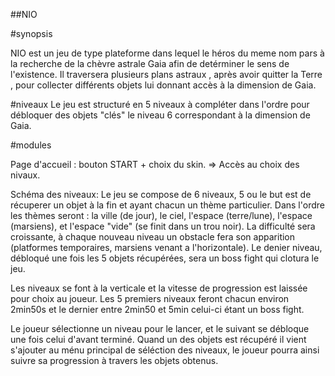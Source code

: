 

##NIO

#synopsis 

NIO est un jeu de type plateforme dans lequel le héros du meme nom pars à la recherche de la chèvre astrale Gaia afin de detérminer le sens de l'existence. Il traversera plusieurs plans astraux , après avoir quitter la Terre , pour collecter différents objets lui donnant accès à la dimension de Gaia.

#niveaux 
Le jeu est structuré en 5 niveaux à compléter dans l'ordre pour débloquer des objets "clés" le niveau 6 correspondant à la dimension de Gaia.

#modules

Page d'accueil : bouton START + choix du skin. => Accès au choix des nivaux.

Schéma des niveaux: Le jeu se compose de 6 niveaux, 5 ou le but est de récuperer un objet à la fin et ayant chacun un thème particulier. Dans l'ordre les thèmes seront : la ville (de jour), le ciel, l'espace (terre/lune), l'espace (marsiens), et l'espace "vide" (se finit dans un trou noir). La difficulté sera croissante, à chaque nouveau niveau un obstacle fera son apparition (platformes temporaires, marsiens venant a l'horizontale). Le denier niveau, débloqué une fois les 5 objets récupérées, sera un boss fight qui clotura le jeu.

Les niveaux se font à la verticale et la vitesse de progression est laissée pour choix au joueur. Les 5 premiers niveaux feront chacun environ 2min50s et le dernier entre 2min50 et 5min celui-ci étant un boss fight.

Le joueur sélectionne un niveau pour le lancer, et le suivant se débloque une fois celui d'avant terminé. Quand un des objets est récupéré il vient s'ajouter au ménu principal de séléction des niveaux, le joueur pourra ainsi suivre sa progression à travers les objets obtenus.
